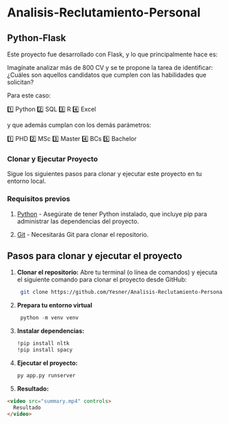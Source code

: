 # Analisis-Reclutamiento-Personal

## Python-Flask

Este proyecto fue desarrollado con Flask, y lo que principalmente hace es:

Imagínate analizar más de 800 CV y se te propone la tarea de identificar: ¿Cuáles son aquellos candidatos que cumplen con las habilidades que solicitan?

Para este caso:

1️⃣ Python
2️⃣ SQL
3️⃣ R
4️⃣ Excel

y que además cumplan con los demás parámetros:

1️⃣ PHD
2️⃣ MSc
3️⃣ Master
4️⃣ BCs
5️⃣ Bachelor


### Clonar y Ejecutar Proyecto

Sigue los siguientes pasos para clonar y ejecutar este proyecto en tu entorno local.

### Requisitos previos

1. [Python](https://www.python.org/) - Asegúrate de tener Python instalado, que incluye pip para administrar las dependencias del proyecto.

3. [Git](https://git-scm.com/) - Necesitarás Git para clonar el repositorio.

## Pasos para clonar y ejecutar el proyecto

1. **Clonar el repositorio:**
   Abre tu terminal (o línea de comandos) y ejecuta el siguiente comando para clonar el proyecto desde GitHub:

   ```bash data-copyable
    git clone https://github.com/Yesner/Analisis-Reclutamiento-Personal.git

2. **Prepara tu entorno virtual** 
  
   ```python data-copyable
    python -m venv venv

   
3. **Instalar dependencias:**
    
    ```bash data-copyable
   !pip install nltk
   !pip install spacy


4. **Ejecutar el proyecto:**

    ```bash data-copyable
    py app.py runserver

5. **Resultado:**

```html
<video src="summary.mp4" controls>
  Resultado
</video>


